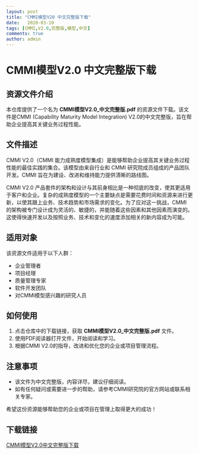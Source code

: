 ```yaml
---
layout: post
title: "CMMI模型V20 中文完整版下载"
date:   2020-03-10
tags: [CMMI,V2.0,完整版,模型,中文]
comments: true
author: admin
---
```

# CMMI模型V2.0 中文完整版下载

## 资源文件介绍

本仓库提供了一个名为 **CMMI模型V2.0_中文完整版.pdf** 的资源文件下载。该文件是CMMI (Capability Maturity Model Integration) V2.0的中文完整版，旨在帮助企业提高其关键业务过程性能。

## 文件描述

CMMI V2.0（CMMI 能力成熟度模型集成）是能够帮助企业提高其关键业务过程性能的最佳实践的集合。该模型由来自行业和 CMMI 研究院成员组成的产品团队开发。CMMI 旨在为建设、改进和维持能力提供清晰的路线图。

CMMI V2.0 产品套件的架构和设计与其前身相比是一种彻底的改变，使其更适用于客户和企业。复杂的成熟度模型的一个主要缺点是需要花费时间和资源来进行更新，以使其跟上业务、技术趋势和市场需求的变化。为了应对这一挑战，CMMI 的架构被专门设计成为灵活的、敏捷的，并能随着这些因素和其他因素而演变的。这使得快速开发以及按照业务、技术和变化的速度添加相关的新内容成为可能。

## 适用对象

该资源文件适用于以下人群：

- 企业管理者
- 项目经理
- 质量管理专家
- 软件开发团队
- 对CMMI模型感兴趣的研究人员

## 如何使用

1. 点击仓库中的下载链接，获取 **CMMI模型V2.0_中文完整版.pdf** 文件。
2. 使用PDF阅读器打开文件，开始阅读和学习。
3. 根据CMMI V2.0的指导，改进和优化您的企业或项目管理流程。

## 注意事项

- 该文件为中文完整版，内容详尽，建议仔细阅读。
- 如有任何疑问或需要进一步的帮助，请参考CMMI研究院的官方网站或联系相关专家。

希望这份资源能够帮助您的企业或项目在管理上取得更大的成功！

## 下载链接

[CMMI模型V2.0中文完整版下载](https://pan.quark.cn/s/edc919fe082b)